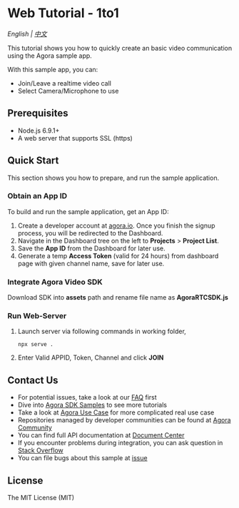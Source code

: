 # Web Tutorial - 1to1

*English | [中文](README.zh.md)*

This tutorial shows you how to quickly create an basic video communication using the Agora sample app.

With this sample app, you can:

- Join/Leave a realtime video call
- Select Camera/Microphone to use

## Prerequisites

- Node.js 6.9.1+
- A web server that supports SSL (https)

## Quick Start

This section shows you how to prepare, and run the sample application.

### Obtain an App ID

To build and run the sample application, get an App ID:
1. Create a developer account at [agora.io](https://dashboard.agora.io/signin/). Once you finish the signup process, you will be redirected to the Dashboard.
2. Navigate in the Dashboard tree on the left to **Projects** > **Project List**.
3. Save the **App ID** from the Dashboard for later use.
4. Generate a temp **Access Token** (valid for 24 hours) from dashboard page with given channel name, save for later use.


### Integrate Agora Video SDK

Download SDK into **assets** path and rename file name as **AgoraRTCSDK.js**

### Run Web-Server

1. Launch server via following commands in working folder,
    ```
    npx serve .
    ```
2. Enter Valid APPID, Token, Channel and click **JOIN**

## Contact Us

- For potential issues, take a look at our [FAQ](https://docs.agora.io/en/faq) first
- Dive into [Agora SDK Samples](https://github.com/AgoraIO) to see more tutorials
- Take a look at [Agora Use Case](https://github.com/AgoraIO-usecase) for more complicated real use case
- Repositories managed by developer communities can be found at [Agora Community](https://github.com/AgoraIO-Community)
- You can find full API documentation at [Document Center](https://docs.agora.io/en/)
- If you encounter problems during integration, you can ask question in [Stack Overflow](https://stackoverflow.com/questions/tagged/agora.io)
- You can file bugs about this sample at [issue](https://github.com/AgoraIO/Basic-Video-Call/issues)

## License

The MIT License (MIT)
